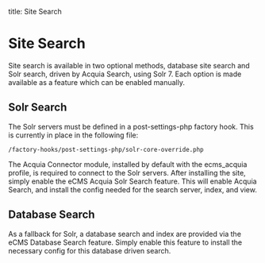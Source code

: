 
title: Site Search
# Site Search

Site search is available in two optional methods, database site search
and Solr search, driven by Acquia Search, using Solr 7. Each option
is made available as a feature which can be enabled manually.

## Solr Search
The Solr servers must be defined in a post-settings-php factory hook.
This is currently in place in the following file:
```
/factory-hooks/post-settings-php/solr-core-override.php
```

The Acquia Connector module, installed by default with the ecms_acquia
profile, is required to connect to the Solr servers. After installing
the site, simply enable the eCMS Acquia Solr Search feature.
This will enable Acquia Search, and install the config needed for
the search server, index, and view.

## Database Search
As a fallback for Solr, a database search and index are provided via
the eCMS Database Search feature. Simply enable this feature to install
the necessary config for this database driven search.


